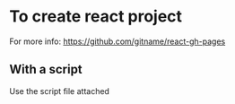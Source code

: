 # To create react project

For more info: https://github.com/gitname/react-gh-pages

## With a script

Use the script file attached

